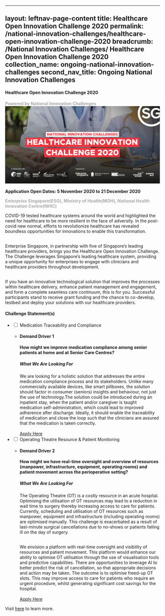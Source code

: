 
---
layout: leftnav-page-content
title: Healthcare Open Innovation Challenge 2020
permalink: /national-innovation-challenges/healthcare-open-innovation-challenge-2020
breadcrumb: /National Innovation Challenges/ Healthcare Open Innovation Challenge 2020
collection_name: ongoing-national-innovation-challenges
second_nav_title: Ongoing National Innovation Challenges
---
    
#### Healthcare Open Innovation Challenge 2020

<font color="#a9a9a9"><b>Powered by National Innovation Challenges</b></font>
[![3](/images/healthcare-open-innovation-challenge.jpg)](https://www.healthcarechallenge.sg?utm_source=openinnovationnetwork.sg&utm_medium=referral)

**Application Open Dates: 5 November 2020 to 21 December 2020**<br>

<font color=" #a9a9a9"><b>Enterprise Singapore(ESG), Ministry of Health(MOH), National Health Innovation Centre(NHIC)</b></font>

COVID-19 tested healthcare systems around the world and highlighted the need for healthcare to be more resilient in the face of adversity. In the post-covid new normal, efforts to revolutionize healthcare has revealed boundless opportunities for innovations to enable this transformation.<br><br>
 
Enterprise Singapore, in partnership with five of Singapore’s leading healthcare providers, brings you the Healthcare Open Innovation Challenge. The Challenge leverages Singapore’s leading healthcare system, providing a unique opportunity for enterprises to engage with clinicians and healthcare providers throughout development.<br><br>
 
If you have an innovative technological solution that improves the processes within healthcare delivery, enhance patient management and engagement, and form a complete seamless care continuum, this is for you. Successful participants stand to receive grant funding and the chance to co-develop, testbed and deploy your solutions with our healthcare providers.



<div id="wrapper">
    <h4> Challenge Statement(s)</h4>
<ul>

  <li>
    <input type="checkbox" id="list-item-1" class="toggle">
    <label for="list-item-1" class="lbl-toggle">Medication Traceability and Compliance</label>
      <ul>
        <li><b><h4>Demand Driver 1</h4>How might we improve medication compliance among senior patients at home and at Senior Care Centres?</b>
<h5>What We Are Looking For</h5>
We are looking for a holistic solution that addresses the entire medication compliance process and its stakeholders. Unlike many commercially available devices, like smart pillboxes, the solution should factor in consumer (seniors) insights and behaviour, not just the use of technology.The solution could be introduced during an inpatient stay, when the patient and/or caregiver is taught medication self-administration, which could lead to improved adherence after discharge. Ideally, it should enable the traceability of medication and close the loop such that the clinicians are assured that the medication is taken correctly.
<br><br>
<a href="https://www.openinnovationnetwork.sg?utm_source=openinnovationnetwork.sg&utm_medium=referral" target="_blank" >Apply Here</a>
        </li>
      </ul>
    </li>
  
  <li>
    <input type="checkbox" id="list-item-2" class="toggle">
    <label for="list-item-2" class="lbl-toggle">Operating Theatre Resource & Patient Monitoring</label>
      <ul>
        <li><b><h4>Demand Driver 2</h4>How might we have real-time oversight and overview of resources (manpower, infrastructure, equipment, operating rooms) and patient movement across the perioperative setting?</b>
<h5>What We Are Looking For</h5>
The Operating Theatre (OT) is a costly resource in an acute hospital. Optimising the utilisation of OT resources may lead to a reduction in wait time to surgery thereby increasing access to care for patients. Currently, scheduling and utilisation of OT resources such as manpower, equipment and infrastructure (including operating rooms) are optimised manually. This challenge is exacerbated as a result of last-minute surgical cancellations due to no-shows or patients falling ill on the day of surgery.<br><br>
 
We envision a platform with real-time oversight and visibility of resources and patient movement.  This platform would enhance our ability to optimise OT utilisation through the use of visualisation tools and predictive capabilities. There are opportunities to leverage AI to better predict the risk of cancellation, so that appropriate decisions and action may be taken. The outcome is to optimise freed-up OT slots.  This may improve access to care for patients who require an urgent procedure, whilst generating significant cost savings for the hospital.
<br><br>
<a href="https://www.openinnovationnetwork.sg?utm_source=openinnovationnetwork.sg&utm_medium=referral" target="_blank" >Apply Here</a>
        </li>
      </ul>
    </li>
  
</ul>
</div>


Visit <a href="https://www.healthcarechallenge.sg?utm_source=openinnovationnetwork.sg&utm_medium=referral" target="_blank" >here</a> to learn more.

